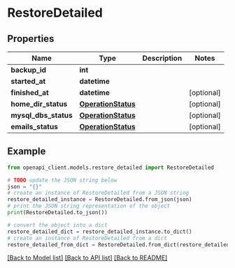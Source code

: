 # RestoreDetailed


## Properties

Name | Type | Description | Notes
------------ | ------------- | ------------- | -------------
**backup_id** | **int** |  | 
**started_at** | **datetime** |  | 
**finished_at** | **datetime** |  | [optional] 
**home_dir_status** | [**OperationStatus**](OperationStatus.md) |  | [optional] 
**mysql_dbs_status** | [**OperationStatus**](OperationStatus.md) |  | [optional] 
**emails_status** | [**OperationStatus**](OperationStatus.md) |  | [optional] 

## Example

```python
from openapi_client.models.restore_detailed import RestoreDetailed

# TODO update the JSON string below
json = "{}"
# create an instance of RestoreDetailed from a JSON string
restore_detailed_instance = RestoreDetailed.from_json(json)
# print the JSON string representation of the object
print(RestoreDetailed.to_json())

# convert the object into a dict
restore_detailed_dict = restore_detailed_instance.to_dict()
# create an instance of RestoreDetailed from a dict
restore_detailed_from_dict = RestoreDetailed.from_dict(restore_detailed_dict)
```
[[Back to Model list]](../README.md#documentation-for-models) [[Back to API list]](../README.md#documentation-for-api-endpoints) [[Back to README]](../README.md)


